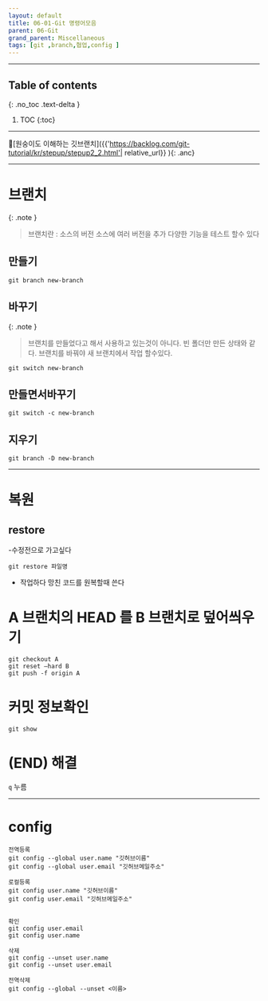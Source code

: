 ```yaml
---
layout: default
title: 06-01-Git 명령어모음
parent: 06-Git
grand_parent: Miscellaneous
tags: [git ,branch,협업,config ]
---
```

 
---
 ## Table of contents
 {: .no_toc .text-delta }

 1. TOC
{:toc}

---

🔗[원숭이도 이해하는 깃브랜치]({{'https://backlog.com/git-tutorial/kr/stepup/stepup2_2.html'| relative_url}} ){: .anc}

---


# 브랜치

{: .note }
> 브랜치란 : 소스의 버전
> 소스에 여러 버전을 추가 다양한 기능을 테스트 할수 있다
>

## 만들기
`git branch new-branch`

## 바꾸기
{: .note }
>브랜치를 만들었다고 해서 사용하고 있는것이 아니다. 빈 폴더만 만든 상태와 같다.
>브랜치를 바꿔야 새 브랜치에서 작업 할수있다.

`git switch new-branch`

## 만들면서바꾸기

`git switch -c new-branch`

## 지우기

`git branch -D new-branch`

---


# 복원

## restore


-수정전으로 가고싶다

`git restore 파일명`

* 작업하다 망친 코드를 원복할때 쓴다

# A 브랜치의 HEAD 를 B 브랜치로 덮어씌우기

```
git checkout A
git reset —hard B
git push -f origin A

```
# 커밋 정보확인

 `git show`


# (END) 해결 

`q` 누름


---

# config

  ```
전역등록
git config --global user.name "깃허브이름"
git config --global user.email "깃허브메일주소"

로컬등록
git config user.name "깃허브이름"
git config user.email "깃허브메일주소"


확인
git config user.email
git config user.name

삭제
git config --unset user.name
git config --unset user.email

전역삭제
git config --global --unset <이름>
  ```